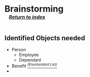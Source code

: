 # Brainstorming <br>&ensp;<sup><sup><sub>_[Return to index](/docs/docs-index.md)_<sub></sup></sup>

## Identified Objects needed
  * Person
    * Employee
    * Dependant
  * Benefit [<sup>_(Enumerated List)_</sup>](/docs/individual-breakdown/benefits-list.md)
  * 
